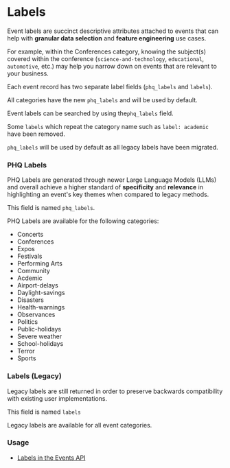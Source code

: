 # Labels

Event labels are succinct descriptive attributes attached to events that can help with **granular data selection** and **feature engineering** use cases.&#x20;

For example, within the Conferences category, knowing the subject(s) covered within the conference (`science-and-technology`, `educational`, `automotive`, etc.) may help you narrow down on events that are relevant to your business.&#x20;

Each event record has two separate label fields (`phq_labels` and `labels`).

All categories have the new `phq_labels` and will be used by default.&#x20;

Event labels can be searched by using the`phq_labels` field.&#x20;

Some `labels` which repeat the category name such as `label: academic` have been removed.

`phq_labels` will be used by default as all legacy labels have been migrated.

### PHQ Labels

PHQ Labels are generated through newer Large Language Models (LLMs) and overall achieve a higher standard of **specificity** and **relevance** in highlighting an event's key themes when compared to legacy methods.

This field is named `phq_labels`.

PHQ Labels are available for the following categories:

* Concerts
* Conferences
* Expos
* Festivals
* Performing Arts
* Community
* Acdemic&#x20;
* Airport-delays
* Daylight-savings
* Disasters
* Health-warnings
* Observances
* Politics
* Public-holidays
* Severe weather
* School-holidays&#x20;
* Terror
* Sports

### Labels (Legacy)

Legacy labels are still returned in order to preserve backwards compatibility with existing user implementations.

This field is named `labels`

Legacy labels are available for all event categories.



### Usage

* [Labels in the Events API](../../api/events/search-events.md#query-parameters)

